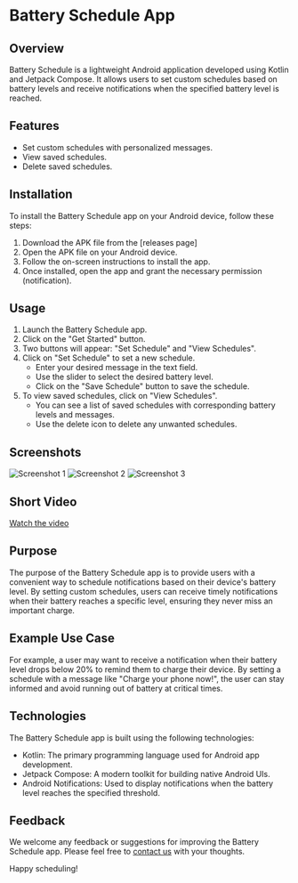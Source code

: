 # Battery Schedule App

## Overview
Battery Schedule is a lightweight Android application developed using Kotlin and Jetpack Compose. It allows users to set custom schedules based on battery levels and receive notifications when the specified battery level is reached.

## Features
- Set custom schedules with personalized messages.
- View saved schedules.
- Delete saved schedules.

## Installation
To install the Battery Schedule app on your Android device, follow these steps:
1. Download the APK file from the [releases page]
2. Open the APK file on your Android device.
3. Follow the on-screen instructions to install the app.
4. Once installed, open the app and grant the necessary permission (notification).

## Usage
1. Launch the Battery Schedule app.
2. Click on the "Get Started" button.
3. Two buttons will appear: "Set Schedule" and "View Schedules".
4. Click on "Set Schedule" to set a new schedule.
   - Enter your desired message in the text field.
   - Use the slider to select the desired battery level.
   - Click on the "Save Schedule" button to save the schedule.
5. To view saved schedules, click on "View Schedules".
   - You can see a list of saved schedules with corresponding battery levels and messages.
   - Use the delete icon to delete any unwanted schedules.

## Screenshots
![Screenshot 1](https://raw.githubusercontent.com/LEGENDXOP/about/main/myData/Screenshot_2024_04_14_16_02_21_56_a360ea4f843889c4441d827d8c44e589.jpg)
![Screenshot 2](https://raw.githubusercontent.com/LEGENDXOP/about/main/myData/Screenshot_2024_04_14_16_02_31_48_a360ea4f843889c4441d827d8c44e589.jpg)
![Screenshot 3](https://raw.githubusercontent.com/LEGENDXOP/about/main/myData/Screenshot_2024_04_14_16_02_38_34_a360ea4f843889c4441d827d8c44e589.jpg)

## Short Video
[Watch the video](https://raw.githubusercontent.com/LEGENDXOP/about/main/myData/video_2024-04-14_16-12-59.mp4)

## Purpose
The purpose of the Battery Schedule app is to provide users with a convenient way to schedule notifications based on their device's battery level. By setting custom schedules, users can receive timely notifications when their battery reaches a specific level, ensuring they never miss an important charge.

## Example Use Case
For example, a user may want to receive a notification when their battery level drops below 20% to remind them to charge their device. By setting a schedule with a message like "Charge your phone now!", the user can stay informed and avoid running out of battery at critical times.

## Technologies
The Battery Schedule app is built using the following technologies:
- Kotlin: The primary programming language used for Android app development.
- Jetpack Compose: A modern toolkit for building native Android UIs.
- Android Notifications: Used to display notifications when the battery level reaches the specified threshold.


## Feedback
We welcome any feedback or suggestions for improving the Battery Schedule app. Please feel free to [contact us](mailto:legendxcoder@gmail.com) with your thoughts.

Happy scheduling!
